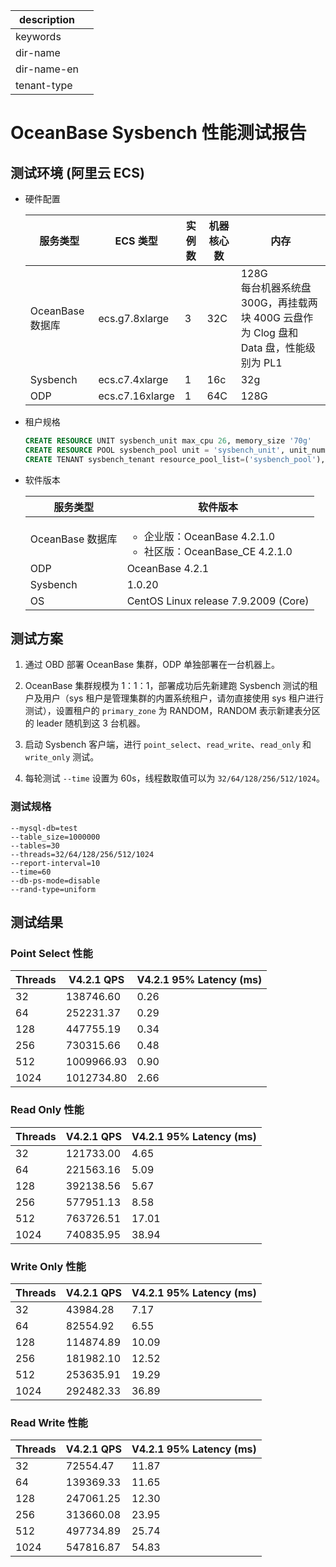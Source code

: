 |description||
|---|---|
|keywords||
|dir-name||
|dir-name-en||
|tenant-type||

# OceanBase Sysbench 性能测试报告

## 测试环境 (阿里云 ECS)

* 硬件配置  

    | 服务类型 | ECS 类型 | 实例数 | 机器核心数 | 内存 |
    | --- | --- | --- | --- | --- |
    | OceanBase 数据库 | ecs.g7.8xlarge | 3 | 32C | 128G <br>每台机器系统盘 300G，再挂载两块 400G 云盘作为 Clog 盘和 Data 盘，性能级别为 PL1|
    | Sysbench | ecs.c7.4xlarge | 1 | 16c | 32g |
    | ODP | ecs.c7.16xlarge | 1 | 64C | 128G |

* 租户规格

    ```sql
    CREATE RESOURCE UNIT sysbench_unit max_cpu 26, memory_size '70g'
    CREATE RESOURCE POOL sysbench_pool unit = 'sysbench_unit', unit_num = 1, zone_list=('zone1','zone2','zone3');
    CREATE TENANT sysbench_tenant resource_pool_list=('sysbench_pool'),  zone_list('zone1', 'zone2', 'zone3'), primary_zone=RANDOM, locality='F@zone1,F@zone2,F@zone3' set variables ob_compatibility_mode='mysql', ob_tcp_invited_nodes='%';
    ```

* 软件版本  

    | 服务类型 | 软件版本 |
    | --- | --- |
    | OceanBase 数据库 | <ul><li>企业版：OceanBase 4.2.1.0</li><li>社区版：OceanBase_CE 4.2.1.0 </li></ul> |
    | ODP | OceanBase 4.2.1 |
    | Sysbench | 1.0.20 |
    | OS | CentOS Linux release 7.9.2009 (Core) |

## 测试方案

1. 通过 OBD 部署 OceanBase 集群，ODP 单独部署在一台机器上。

2. OceanBase 集群规模为 1：1：1，部署成功后先新建跑 Sysbench 测试的租户及用户（sys 租户是管理集群的内置系统租户，请勿直接使用 sys 租户进行测试），设置租户的 `primary_zone` 为 RANDOM，RANDOM 表示新建表分区的 leader 随机到这 3 台机器。

3. 启动 Sysbench 客户端，进行 `point_select`、`read_write`、`read_only` 和 `write_only` 测试。

4. 每轮测试 `--time` 设置为 60s，线程数取值可以为 `32/64/128/256/512/1024`。

### 测试规格

```shell
--mysql-db=test 
--table_size=1000000 
--tables=30 
--threads=32/64/128/256/512/1024 
--report-interval=10 
--time=60
--db-ps-mode=disable
--rand-type=uniform
```

## 测试结果

### Point Select 性能

| Threads | V4.2.1 QPS | V4.2.1 95% Latency (ms) |
| --- | --- | --- |
| 32 | 138746.60 | 0.26 |
| 64 | 252231.37 | 0.29 |
| 128 | 447755.19 | 0.34 |
| 256 | 730315.66 | 0.48 |
| 512 | 1009966.93 | 0.90 |
| 1024 | 1012734.80 | 2.66 |

### Read Only 性能

| Threads | V4.2.1 QPS | V4.2.1 95% Latency (ms) |
| --- | --- | --- |
| 32 | 121733.00 | 4.65 |
| 64 | 221563.16 | 5.09 |
| 128 | 392138.56 | 5.67 |
| 256 | 577951.13 | 8.58 |
| 512 | 763726.51 | 17.01 |
| 1024 | 740835.95 | 38.94 |

### Write Only 性能

| Threads | V4.2.1 QPS | V4.2.1 95% Latency (ms) |
| --- | --- | --- |
| 32 | 43984.28 | 7.17 |
| 64 | 82554.92 | 6.55 |
| 128 | 114874.89 | 10.09 |
| 256 | 181982.10 | 12.52 |
| 512 | 253635.91 | 19.29 |
| 1024 | 292482.33 | 36.89 |

### Read Write 性能

| Threads | V4.2.1 QPS | V4.2.1 95% Latency (ms) |
| --- | --- | --- |
| 32 | 72554.47 | 11.87 |
| 64 | 139369.33 | 11.65 |
| 128 | 247061.25 | 12.30 |
| 256 | 313660.08 | 23.95 |
| 512 | 497734.89 | 25.74 |
| 1024 | 547816.87 | 54.83 |
